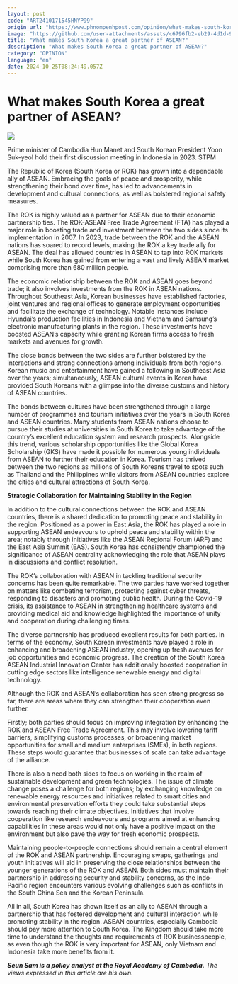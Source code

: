 ```yaml
---
layout: post
code: "ART2410171545HNYP99"
origin_url: "https://www.phnompenhpost.com/opinion/what-makes-south-korea-a-great-partner-of-asean-"
image: "https://github.com/user-attachments/assets/c6796fb2-eb29-4d1d-93a3-b42f699b0c98"
title: "What makes South Korea a great partner of ASEAN?"
description: "​​What makes South Korea a great partner of ASEAN?​"
category: "OPINION"
language: "en"
date: 2024-10-25T08:24:49.057Z
---
```


# What makes South Korea a great partner of ASEAN?

![](https://github.com/user-attachments/assets/4881ba3a-0982-4063-9b11-aa48e5b15dc6)

Prime minister of Cambodia Hun Manet and South Korean President Yoon Suk-yeol hold their first discussion meeting in Indonesia in 2023. STPM

The Republic of Korea (South Korea or ROK) has grown into a dependable ally of ASEAN. Embracing the goals of peace and prosperity, while strengthening their bond over time, has led to advancements in development and cultural connections, as well as bolstered regional safety measures. 

The ROK is highly valued as a partner for ASEAN due to their economic partnership ties. The ROK-ASEAN Free Trade Agreement (FTA) has played a major role in boosting trade and investment between the two sides since its implementation in 2007. In 2023, trade between the ROK and the ASEAN nations has soared to record levels, making the ROK a key trade ally for ASEAN. The deal has allowed countries in ASEAN to tap into ROK markets while South Korea has gained from entering a vast and lively ASEAN market comprising more than 680 million people. 

The economic relationship between the ROK and ASEAN goes beyond trade; it also involves investments from the ROK in ASEAN nations. ​Throughout Southeast Asia, Korean businesses have established factories,​ joint ventures and regional offices to generate employment opportunities and facilitate the exchange of technology.​ Notable instances include Hyundai’s production facilities in Indonesia and Vietnam and Samsung’s electronic manufacturing plants in the region. ​These investments have boosted ASEAN’s capacity while granting Korean firms access to fresh markets and avenues for growth. 

The close bonds between the two sides are further bolstered by the interactions and strong connections among individuals from both regions. Korean music and entertainment have gained a following in Southeast Asia over the years; simultaneously, ASEAN cultural events in Korea have provided South Koreans with a glimpse into the diverse customs and history of ASEAN countries. 

The bonds between cultures have been strengthened through a large number of programmes and tourism initiatives over the years in South Korea and ASEAN countries. Many students from ASEAN nations choose to pursue their studies at universities in South Korea to take advantage of the country’s excellent education system and research prospects. Alongside this trend, various scholarship opportunities like the Global Korea Scholarship (GKS) have made it possible for numerous young individuals from ASEAN to further their education in Korea. Tourism has thrived between the two regions as millions of South Koreans travel to spots such as Thailand and the Philippines while visitors from ASEAN countries explore the cities and cultural attractions of South Korea. 

**Strategic Collaboration for Maintaining Stability in the Region**

In addition to the cultural connections between the ROK and ASEAN countries, there is a shared dedication to promoting peace and stability in the region. Positioned as a power in East Asia, the ROK has played a role in supporting ASEAN endeavours to uphold peace and stability within the area; notably through initiatives like the ASEAN Regional Forum (ARF) and the East Asia Summit (EAS). South Korea has consistently championed the significance of ASEAN centrality acknowledging the role that ASEAN plays in discussions and conflict resolution. 

The ROK’s collaboration with ASEAN in tackling traditional security concerns has been quite remarkable.​ The two parties have worked together on matters like combating terrorism, protecting against cyber threats, responding to disasters and promoting public health. During the Covid-19 crisis, its assistance to ASEAN in strengthening healthcare systems and providing medical aid and knowledge highlighted the importance of unity and cooperation during challenging times.

The diverse partnership has produced excellent results for both parties. In terms of the economy, South Korean investments have played a role in enhancing and broadening ASEAN industry, opening up fresh avenues for job opportunities and economic progress. The creation of the South Korea ASEAN Industrial Innovation Center has additionally boosted cooperation in cutting edge sectors like intelligence renewable energy and digital technology. 

Although the ROK and ASEAN’s collaboration has seen strong progress so far, there are areas where they can strengthen their cooperation even further.

Firstly; both parties should focus on improving integration by enhancing the ROK and ASEAN Free Trade Agreement. This may involve lowering tariff barriers, simplifying customs processes, or broadening market opportunities for small and medium enterprises (SMEs), in both regions. These steps would guarantee that businesses of scale can take advantage of the alliance. 

There is also a need both sides to focus on working in the realm of sustainable development and green technologies. The issue of climate change poses a challenge for both regions; by exchanging knowledge on renewable energy resources and initiatives related to smart cities and environmental preservation efforts they could take substantial steps towards reaching their climate objectives. Initiatives that involve cooperation like research endeavours and programs aimed at enhancing capabilities in these areas would not only have a positive impact on the environment but also pave the way for fresh economic prospects. 

Maintaining people-to-people connections should remain a central element of the ROK and ASEAN partnership. Encouraging swaps, gatherings and youth initiatives will aid in preserving the close relationships between the younger generations of the ROK and ASEAN. Both sides must maintain their partnership in addressing security and stability concerns, as the Indo-Pacific region encounters various evolving challenges such as conflicts in the South China Sea and the Korean Peninsula.

All in all, South Korea has shown itself as an ally to ASEAN through a partnership that has fostered development and cultural interaction while promoting stability in the region. ASEAN countries, especially Cambodia should pay more attention to South Korea. The Kingdom should take more time to understand the thoughts and requirements of ROK businesspeople, as even though the ROK is very important for ASEAN, only Vietnam and Indonesia take more benefits from it.

_**Seun Sam is a policy analyst at the Royal Academy of Cambodia.** The views expressed in this article are his own._